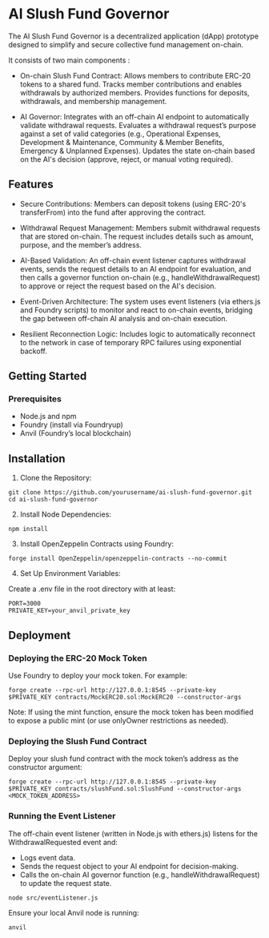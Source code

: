 # AI Slush Fund Governor

The AI Slush Fund Governor is a decentralized application (dApp) prototype designed to simplify and secure collective fund management on-chain. 

It consists of two main components :

- On-chain Slush Fund Contract:
  Allows members to contribute ERC-20 tokens to a shared fund.
  Tracks member contributions and enables withdrawals by authorized members.
  Provides functions for deposits, withdrawals, and membership management.

- AI Governor:
  Integrates with an off-chain AI endpoint to automatically validate withdrawal requests.
  Evaluates a withdrawal request’s purpose against a set of valid categories (e.g., Operational Expenses, Development & Maintenance, Community & Member Benefits, Emergency & Unplanned Expenses).
  Updates the state on-chain based on the AI's decision (approve, reject, or manual voting required).

## Features

- Secure Contributions:
  Members can deposit tokens (using ERC-20's transferFrom) into the fund after approving the contract.

- Withdrawal Request Management:
  Members submit withdrawal requests that are stored on-chain. The request includes details such as amount, purpose, and the member’s address.

- AI-Based Validation:
  An off-chain event listener captures withdrawal events, sends the request details to an AI endpoint for evaluation, and then calls a governor function on-chain (e.g., handleWithdrawalRequest) to approve or reject the request based on the AI's decision.

- Event-Driven Architecture:
  The system uses event listeners (via ethers.js and Foundry scripts) to monitor and react to on-chain events, bridging the gap between off-chain AI analysis and on-chain execution.

- Resilient Reconnection Logic:
  Includes logic to automatically reconnect to the network in case of temporary RPC failures using exponential backoff.

## Getting Started

### Prerequisites

- Node.js and npm
- Foundry (install via Foundryup)
- Anvil (Foundry’s local blockchain)

## Installation
1. Clone the Repository:
```
git clone https://github.com/yourusername/ai-slush-fund-governor.git
cd ai-slush-fund-governor
```

2. Install Node Dependencies:
```
npm install
```

3. Install OpenZeppelin Contracts using Foundry:
```
forge install OpenZeppelin/openzeppelin-contracts --no-commit
```

4. Set Up Environment Variables:

Create a .env file in the root directory with at least:
```
PORT=3000
PRIVATE_KEY=your_anvil_private_key
```

## Deployment

### Deploying the ERC-20 Mock Token

Use Foundry to deploy your mock token. For example:
```
forge create --rpc-url http://127.0.0.1:8545 --private-key $PRIVATE_KEY contracts/MockERC20.sol:MockERC20 --constructor-args
```

Note: If using the mint function, ensure the mock token has been modified to expose a public mint (or use onlyOwner restrictions as needed).

### Deploying the Slush Fund Contract

Deploy your slush fund contract with the mock token’s address as the constructor argument:

```
forge create --rpc-url http://127.0.0.1:8545 --private-key $PRIVATE_KEY contracts/slushFund.sol:SlushFund --constructor-args <MOCK_TOKEN_ADDRESS>
```
### Running the Event Listener

The off-chain event listener (written in Node.js with ethers.js) listens for the WithdrawalRequested event and:
- Logs event data.
- Sends the request object to your AI endpoint for decision-making.
- Calls the on-chain AI governor function (e.g., handleWithdrawalRequest) to update the request state.

```
node src/eventListener.js
```

Ensure your local Anvil node is running:
```
anvil
```
